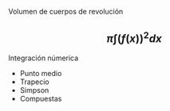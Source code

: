 

Volumen de cuerpos de revolución

## $$\pi\int{(f(x))^2dx}$$


Integración númerica
- Punto medio
- Trapecio
- Simpson
- Compuestas

